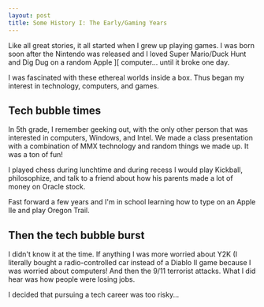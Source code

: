 ```yaml
---
layout: post  
title: Some History I: The Early/Gaming Years  
---
```


Like all great stories, it all started when I grew up playing games. I was born soon after the Nintendo was released and I loved Super Mario/Duck Hunt and Dig Dug on a random Apple ][ computer... until it broke one day. 

I was fascinated with these ethereal worlds inside a box. Thus began my interest in technology, computers, and games. 


## Tech bubble times

In 5th grade, I remember geeking out, with the only other person that was interested in computers, Windows, and Intel. We made a class presentation with a combination of MMX technology and random things we made up. It was a ton of fun!

I played chess during lunchtime and during recess I would play Kickball, philosophize, and talk to a friend about how his parents made a lot of money on Oracle stock. 

Fast forward a few years and I'm in school learning how to type on an Apple IIe and play Oregon Trail. 

## Then the tech bubble burst

I didn't know it at the time. If anything I was more worried about Y2K (I literally bought a radio-controlled car instead of a Diablo II game because I was worried about computers! And then the 9/11 terrorist attacks. What I did hear was how people were losing jobs. 

I decided that pursuing a tech career was too risky...